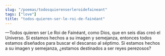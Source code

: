 ```yaml
---
slug: "/poemas/todosquierenserleroidefaineant"
tags: ["love"]
title: "todos-quieren-ser-le-roi-de-fainéant"
---
```

—Todos quieren ser Le Roi de Fainéant, como Dios, que en seis días creó el Universo. Si estamos hechos a su imagen y semejanza, entonces todos estamos diseñados para buscar el descanso al séptimo. Si estamos hechos a su imagen y semejanza, ¿estamos destinados a ser reyes perezosos?